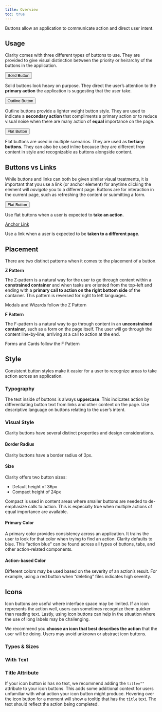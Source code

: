 ```yaml
---
title: Overview
toc: true
---
```


Buttons allow an application to communicate action and direct user intent.

## Usage

Clarity comes with three different types of buttons to use. They are provided to give visual distinction between the priority or heirarchy of the buttons in the application.

<ClrRow>
<ClrCell>
<DocInset><button class="btn btn-primary">Solid Button</button></DocInset>

Solid buttons look heavy on purpose. They direct the user’s attention to the **primary action** the application is suggesting that the user take.

</ClrCell>
<ClrCell>
<DocInset><button class="btn">Outline Button</button></DocInset>

Outline buttons provide a lighter weight button style. They are used to indicate a **secondary action** that compliments a primary action or to reduce visual noise when there are many action of **equal** importance on the page.

</ClrCell>
<ClrCell>
<DocInset><button class="btn btn-link">Flat Button</button></DocInset>

Flat buttons are used in multiple scenarios. They are used as **tertiary buttons**. They can also be used inline because they are different from content in style and recognizable as buttons alongside content.

</ClrCell>
</ClrRow>

## Buttons vs Links

While buttons and links can both be given similar visual treatments, it is important that you use a link (or anchor element) for anytime clicking the element will _navigate_ you to a different page. Buttons are for interaction in the current page, such as refreshing the content or submitting a form.

<ClrRow>
<ClrCell>
<DocInset><button class="btn btn-link">Flat Button</button></DocInset>

Use flat buttons when a user is expected to **take an action**.

</ClrCell>

<ClrCell>
<DocInset><a href="javascript://" class="btn btn-link">Anchor Link</a></DocInset>

Use a link when a user is expected to be **taken to a different page**.

</ClrCell>
</ClrRow>

## Placement

There are two distinct patterns when it comes to the placement of a button.

<ClrRow>
<ClrCell>
<DocInset height="300">
<ClrImage title="Z Pattern illustration" src="/images/components/button/z_pattern.svg" />
</DocInset>

**Z Pattern**

The Z-pattern is a natural way for the user to go through content within a **constrained container** and when tasks are oriented from the top-left and ending with a **primary call to action on the right bottom side** of the container. This pattern is reversed for right to left languages.

<cds-icon shape="bookmark"></cds-icon> Modals and Wizards follow the Z Pattern

</ClrCell>

<ClrCell>
<DocInset height="300">
<ClrImage title="F Pattern illustration" src="/images/components/button/f_pattern.svg" />
</DocInset>

**F Pattern**

The F-pattern is a natural way to go through content in an **unconstrained container**, such as a form on the page itself. The user will go through the content line-by-line, arriving at a call to action at the end.

<cds-icon shape="bookmark"></cds-icon> Forms and Cards follow the F Pattern

</ClrCell>
</ClrRow>

## Style

Consistent button styles make it easier for a user to recognize areas to take action across an application.

### Typography

The text inside of buttons is always **uppercase**. This indicates action by differentiating button text from links and other content on the page. Use descriptive language on buttons relating to the user’s intent.

<ClrRow>
<ClrCell>
<ClrDoDont>
<template v-slot:demo>
<ClrImage title="Typography Don Example" src="/images/components/button/typography_do.svg" />
</template>
<template v-slot:summary>
Use a call to action on buttons.
</template>
</ClrDoDont>
</ClrCell>
<ClrCell>
<ClrDoDont dont>
<template v-slot:demo>
<ClrImage title="Typography Don't Example" src="/images/components/button/typography_dont.svg" />
</template>
<template v-slot:summary>
Use generic language not related to the action and not relating to the intent of the user.
</template>
</ClrDoDont>
</ClrCell>
</ClrRow>

### Visual Style

Clarity buttons have several distinct properties and design considerations.

#### Border Radius

Clarity buttons have a border radius of 3px.

<ClrRow>
<ClrCell>

#### Size

Clarity offers two button sizes:

- Default height of 36px
- Compact height of 24px

Compact is used in content areas where smaller buttons are needed to de-emphasize calls to action. This is especially true when multiple actions of equal importance are available.

</ClrCell>
<ClrCell>

<ClrImage title="Visualization of button sizes" src="/images/components/button/button_sizes.png" />

</ClrCell>
</ClrRow>

<ClrRow>
<ClrCell>

#### Primary Color

A primary color provides consistency across an application. It trains the user to look for that color when trying to find an action. Clarity defaults to blue. This “action blue” can be found across all types of buttons, tabs, and other action-related components.

</ClrCell>
<ClrCell />
</ClrRow>

<ClrRow>
<ClrCell>

#### Action-based Color

Different colors may be used based on the severity of an action’s result. For example, using a red button when “deleting” files indicates high severity.

</ClrCell>
<ClrCell>
<ClrImage title="Visualization of button colors" src="/images/components/button/action_colors.png" />
</ClrCell>
</ClrRow>

## Icons

Icon buttons are useful where interface space may be limited. If an icon represents the action well, users can sometimes recognize them quicker than reading text. Lastly, using icon buttons can help in the situation where the use of long labels may be challenging.

We recommend you **choose an icon that best describes the action** that the user will be doing. Users may avoid unknown or abstract icon buttons.

### Types & Sizes

<ClientOnly>
<ClrRow>
<ClrCell>
<ClrDoDont demoHeight="100">
<template v-slot:demo>
<cds-button size="icon" style="margin-right: 12px"><cds-icon shape="check"></cds-icon></cds-button>
<cds-button size="icon" action="outline" style="margin-right: 12px"><cds-icon shape="folder"></cds-icon></cds-button>
<cds-button size="icon" action="flat"><cds-icon shape="cog"></cds-icon></cds-button>
</template>
<template v-slot:summary>
Icon buttons are available in the solid, outline, and flat types. It’s also best to use the normal (36px) sized ones. This makes them easier to recognize and to click.
</template>
</ClrDoDont>
</ClrCell>
<ClrCell>
<ClrDoDont dont demoHeight="100">
<template v-slot:demo>
<cds-button size="sm" style="margin-right: 12px"><cds-icon shape="check"></cds-icon></cds-button>
<cds-button size="sm" action="outline" style="margin-right: 12px"><cds-icon shape="folder"></cds-icon></cds-button>
<cds-button size="sm" action="flat"><cds-icon shape="cog"></cds-icon></cds-button>
</template>
<template v-slot:summary>
Use small icon buttons in most cases. They are difficult to see and distinguish what the icon is or represents. They also create smaller click targets, making them harder to click.
</template>
</ClrDoDont>
</ClrCell>
</ClrRow>
</ClientOnly>

### With Text

<ClientOnly>
<ClrRow>
<ClrCell>
<ClrDoDont demoHeight="100">
<template v-slot:demo>
<cds-button size="icon" style="margin-right: 12px"><cds-icon shape="check"></cds-icon> Create</cds-button>
<cds-button size="icon" action="outline"><cds-icon shape="times"></cds-icon> Delete</cds-button>
</template>
<template v-slot:summary>
If you have the space, adding text helps users understand the action. Start icon buttons with icons and follow with text.
</template>
</ClrDoDont>
</ClrCell>
<ClrCell>
<ClrDoDont dont demoHeight="100">
<template v-slot:demo>
<cds-button size="icon" style="margin-right: 12px">Create <cds-icon shape="check"></cds-icon></cds-button>
<cds-button size="icon" action="outline">Delete <cds-icon shape="times"></cds-icon></cds-button>
</template>
<template v-slot:summary>
Start icon buttons with text and follow with icon. This makes them more difficult to scan quickly.
</template>
</ClrDoDont>
</ClrCell>
</ClrRow>
</ClientOnly>

<ClrRow>
<ClrCell>

### Title Attribute

If your icon button is has no text, we recommend adding the `title=""` attribute to your icon buttons. This adds some additional context for users unfamiliar with what action your icon button might produce. Hovering over the icon button for a moment will show a tooltip that has the `title` text. The text should reflect the action being completed.

</ClrCell>
<ClrCell>

<ClrImage title="Visualization of button title attributes" src="/images/components/button/icon-button-title-attribute.png" />

</ClrCell>
</ClrRow>
